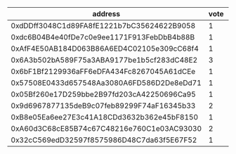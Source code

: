address|vote|timestamp|signature
---|---|---|---
0xdDDff3048C1d89FA8fE1221b7bC35624622B9058|1|1614685375|0x01290c3542ec2e6ef31d666075a7debb5091eecb9489c958e712327d88ed147571aa3d75abb3f5efefc918096609d211c7a168638bc3824e88527fdfac6e72011b
0xdc6B04B4e40fDe7c0e9ee1171F913FebDbB4b88B|1|1614685453|0xcf095148af1e9b3b316b87b11e5bef2d5df1881a585d5dbe8b5aa8259260f6031c792912f9c0dd4aacb92ad8116ee500a44702628441c78d8165ccf5eca745051b
0xAfF4E50AB184D063B86A6ED4C02105e309cC68f4|1|1614685853|0x62eebcc6d98e2981ebfdf7765b59911b729c9f3a59806f467de3fa7de07476471547a2e674b7ea85759ea916d05bd3954bf3cd9599867cba87b9920d93e8b3cc1c
0x6A3b502bA589F75a3ABA9177be1b5cf283dC48E2|3|1614685869|0xdf74da0485372e1113feefd301355db5a52db7bbf295ca3c3b9ba9c454757db95b2a8df442a818978232c8f3e4240968eb2048c10d0fe3753b4081ac4e070a121b
0x6bF1Bf2129936aFF6eDFA434Fc8267045A61dCEe|1|1614686005|0x8f2a3ff06d57dbb84bd3074e5aa05e7ab623d730007eeb286aa387a5f97ebdf51da0babd8cdf9563af12f9f28e63238c5d66307015802d3c35b08903d8f5f57b1b
0x57508E0433d657548Aa3080A6FD586D2De8eDd71|1|1614686197|0x52a1f0206be3040d0b28de8583eabc12c588221ede332b3a67a5afffa278bd363076b82ee601f07b4df3a23dc7d258bd1ed305a8cab85a0bdab69c5ba1c5c01e1b
0x05Bf260e17D259bbe2B97fd203cA42250696Ca95|1|1614697194|0xa780aa57701d9c39782f9ae5bfbcce1070aa21cc3c2f2c6cb4206b3a7a52e1b67da0befab1755b0f059117c3050a3f1622b234ccd94f5e97d9b46a36c1eab2fa1b
0x9d6967877135deB9c07feb89299F74aF16345b33|2|1614710075|0xa1ca228b628b679ee1d081841dd91a09ab4311c7d085c4a1cb3e1933cc2fdabb5484748169335cc9bfc3e93597b80923653ebe277a028c56b6c66a68ad9798e01b
0xB8e05Ea6ee27E3c41A18CDd3632b362e45bF8150|1|1614721773|0xbb311364deddca19d591f70ca075be63f9abfec987d1262220aeabc07a9e71575ede23b68cd2c9d5076512ec6d25462922b205eb7f8a562a6c44444ae7518e831c
0xA60d3C68cE85B74c67C48216e760C1e03AC93030|2|1614730816|0xf16de872d94304022b8b9609fa6644d5325faccfcb867ded87c4fe1a50768e7a54f4a35e8c42b219b4dc1c64cc6e75b2db305b64cf8526d6faf7486faa71652b1b
0x32cC569edD32597f8575986D48C7da63f5E67F52|1|1614739509|0x42fea6ba35f2990d578cbcf2d4a006ab5a2aafb05f1d758687e5d8b7ff562e3341ed4e8914c324f3bf29eb0896d46a37894deb63943547b63126aa778b34a2e81b